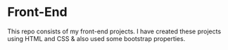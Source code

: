 # Front-End
This repo consists of my front-end projects.
I have created these projects using HTML and CSS & also used some bootstrap properties.
